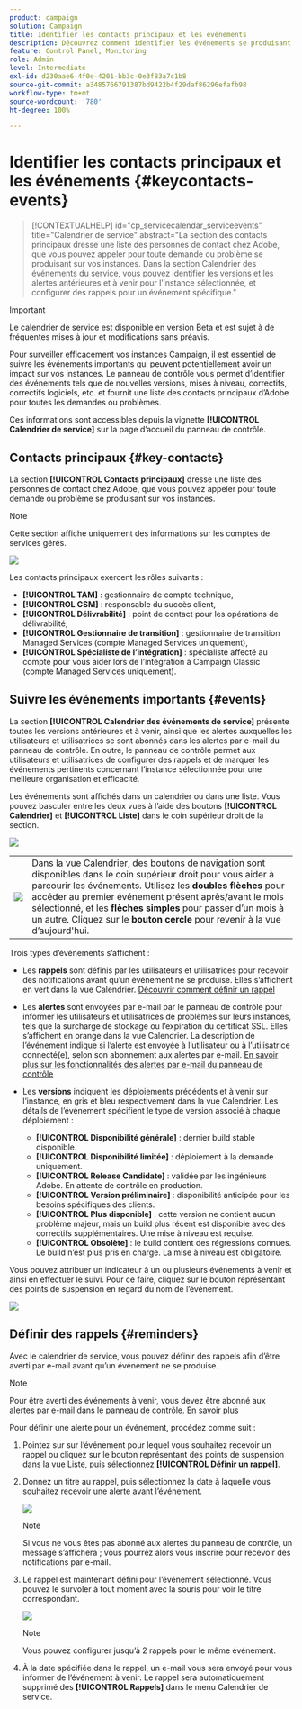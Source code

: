 ```yaml
---
product: campaign
solution: Campaign
title: Identifier les contacts principaux et les événements
description: Découvrez comment identifier les événements se produisant sur vos instances et les contacts principaux chez Adobe.
feature: Control Panel, Monitoring
role: Admin
level: Intermediate
exl-id: d230aae6-4f0e-4201-bb3c-0e3f83a7c1b8
source-git-commit: a3485766791387bd9422b4f29daf86296efafb98
workflow-type: tm+mt
source-wordcount: '780'
ht-degree: 100%

---
```


# Identifier les contacts principaux et les événements {#keycontacts-events}

>[!CONTEXTUALHELP]
>id="cp_servicecalendar_serviceevents"
>title="Calendrier de service"
>abstract="La section des contacts principaux dresse une liste des personnes de contact chez Adobe, que vous pouvez appeler pour toute demande ou problème se produisant sur vos instances. Dans la section Calendrier des événements du service, vous pouvez identifier les versions et les alertes antérieures et à venir pour l’instance sélectionnée, et configurer des rappels pour un événement spécifique."

>[!IMPORTANT]
>
>Le calendrier de service est disponible en version Beta et est sujet à de fréquentes mises à jour et modifications sans préavis.

Pour surveiller efficacement vos instances Campaign, il est essentiel de suivre les événements importants qui peuvent potentiellement avoir un impact sur vos instances. Le panneau de contrôle vous permet d’identifier des événements tels que de nouvelles versions, mises à niveau, correctifs, correctifs logiciels, etc. et fournit une liste des contacts principaux d’Adobe pour toutes les demandes ou problèmes.

Ces informations sont accessibles depuis la vignette **[!UICONTROL Calendrier de service]** sur la page d’accueil du panneau de contrôle.

## Contacts principaux {#key-contacts}

La section **[!UICONTROL Contacts principaux]** dresse une liste des personnes de contact chez Adobe, que vous pouvez appeler pour toute demande ou problème se produisant sur vos instances.

>[!NOTE]
>
>Cette section affiche uniquement des informations sur les comptes de services gérés.

![](assets/service-events-contacts.png)

Les contacts principaux exercent les rôles suivants :

* **[!UICONTROL TAM]** : gestionnaire de compte technique,
* **[!UICONTROL CSM]** : responsable du succès client,
* **[!UICONTROL Délivrabilité]** : point de contact pour les opérations de délivrabilité,
* **[!UICONTROL Gestionnaire de transition]** : gestionnaire de transition Managed Services (compte Managed Services uniquement),
* **[!UICONTROL Spécialiste de l’intégration]** : spécialiste affecté au compte pour vous aider lors de l’intégration à Campaign Classic (compte Managed Services uniquement).

## Suivre les événements importants {#events}

La section **[!UICONTROL Calendrier des événements de service]** présente toutes les versions antérieures et à venir, ainsi que les alertes auxquelles les utilisateurs et utilisatrices se sont abonnés dans les alertes par e-mail du panneau de contrôle. En outre, le panneau de contrôle permet aux utilisateurs et utilisatrices de configurer des rappels et de marquer les événements pertinents concernant l’instance sélectionnée pour une meilleure organisation et efficacité.

Les événements sont affichés dans un calendrier ou dans une liste. Vous pouvez basculer entre les deux vues à l’aide des boutons **[!UICONTROL Calendrier]** et **[!UICONTROL Liste]** dans le coin supérieur droit de la section.

![](assets/service-events-calendar.png)

<table><tr style="border: 0;">
<td><img src="assets/do-not-localize/nav-buttons.png">
</td><td>Dans la vue Calendrier, des boutons de navigation sont disponibles dans le coin supérieur droit pour vous aider à parcourir les événements. Utilisez les <b>doubles flèches</b> pour accéder au premier événement présent après/avant le mois sélectionné, et les <b>flèches simples</b> pour passer d’un mois à un autre. Cliquez sur le <b>bouton cercle</b> pour revenir à la vue d’aujourd'hui.</td>
</tr></table>

Trois types d’événements s’affichent :

* Les **rappels** sont définis par les utilisateurs et utilisatrices pour recevoir des notifications avant qu’un événement ne se produise. Elles s’affichent en vert dans la vue Calendrier. [Découvrir comment définir un rappel](#reminders)
* Les **alertes** sont envoyées par e-mail par le panneau de contrôle pour informer les utilisateurs et utilisatrices de problèmes sur leurs instances, tels que la surcharge de stockage ou l’expiration du certificat SSL. Elles s’affichent en orange dans la vue Calendrier. La description de l’événement indique si l’alerte est envoyée à l’utilisateur ou à l’utilisatrice connecté(e), selon son abonnement aux alertes par e-mail. [En savoir plus sur les fonctionnalités des alertes par e-mail du panneau de contrôle](../performance-monitoring/using/email-alerting.md)

* Les **versions** indiquent les déploiements précédents et à venir sur l’instance, en gris et bleu respectivement dans la vue Calendrier. Les détails de l’événement spécifient le type de version associé à chaque déploiement :

   * **[!UICONTROL Disponibilité générale]** : dernier build stable disponible.
   * **[!UICONTROL Disponibilité limitée]** : déploiement à la demande uniquement.
   * **[!UICONTROL Release Candidate]** : validée par les ingénieurs Adobe. En attente de contrôle en production.
   * **[!UICONTROL Version préliminaire]** : disponibilité anticipée pour les besoins spécifiques des clients.
   * **[!UICONTROL Plus disponible]** : cette version ne contient aucun problème majeur, mais un build plus récent est disponible avec des correctifs supplémentaires. Une mise à niveau est requise.
   * **[!UICONTROL Obsolète]** : le build contient des régressions connues. Le build n’est plus pris en charge. La mise à niveau est obligatoire.

Vous pouvez attribuer un indicateur à un ou plusieurs événements à venir et ainsi en effectuer le suivi. Pour ce faire, cliquez sur le bouton représentant des points de suspension en regard du nom de l’événement.

![](assets/service-events-flag.png)

## Définir des rappels {#reminders}

Avec le calendrier de service, vous pouvez définir des rappels afin d’être averti par e-mail avant qu’un événement ne se produise.

>[!NOTE]
>
>Pour être averti des événements à venir, vous devez être abonné aux alertes par e-mail dans le panneau de contrôle. [En savoir plus](../performance-monitoring/using/email-alerting.md)

Pour définir une alerte pour un événement, procédez comme suit :

1. Pointez sur sur l’événement pour lequel vous souhaitez recevoir un rappel ou cliquez sur le bouton représentant des points de suspension dans la vue Liste, puis sélectionnez **[!UICONTROL Définir un rappel]**.

1. Donnez un titre au rappel, puis sélectionnez la date à laquelle vous souhaitez recevoir une alerte avant l’événement.

   ![](assets/service-events-set-reminder.png)

   >[!NOTE]
   >
   >Si vous ne vous êtes pas abonné aux alertes du panneau de contrôle, un message s’affichera ; vous pourrez alors vous inscrire pour recevoir des notifications par e-mail.

1. Le rappel est maintenant défini pour l’événement sélectionné. Vous pouvez le survoler à tout moment avec la souris pour voir le titre correspondant.

   ![](assets/service-events-reminder.png)

   >[!NOTE]
   >
   >Vous pouvez configurer jusqu’à 2 rappels pour le même événement.

1. À la date spécifiée dans le rappel, un e-mail vous sera envoyé pour vous informer de l’événement à venir. Le rappel sera automatiquement supprimé des **[!UICONTROL Rappels]** dans le menu Calendrier de service.
